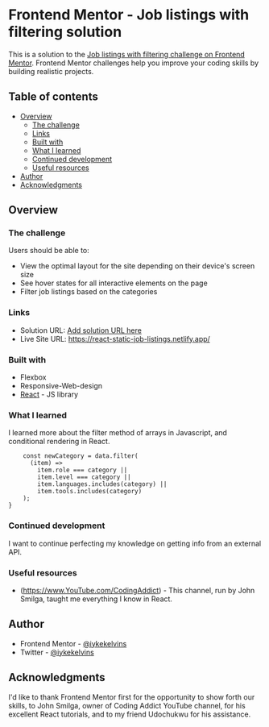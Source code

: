 # Frontend Mentor - Job listings with filtering solution

This is a solution to the [Job listings with filtering challenge on Frontend Mentor](https://www.frontendmentor.io/challenges/job-listings-with-filtering-ivstIPCt). Frontend Mentor challenges help you improve your coding skills by building realistic projects.

## Table of contents

- [Overview](#overview)
  - [The challenge](#the-challenge)
  - [Links](#links)
  - [Built with](#built-with)
  - [What I learned](#what-i-learned)
  - [Continued development](#continued-development)
  - [Useful resources](#useful-resources)
- [Author](#author)
- [Acknowledgments](#acknowledgments)

## Overview

### The challenge

Users should be able to:

- View the optimal layout for the site depending on their device's screen size
- See hover states for all interactive elements on the page
- Filter job listings based on the categories

### Links

- Solution URL: [Add solution URL here](https://your-solution-url.com)
- Live Site URL: https://react-static-job-listings.netlify.app/

### Built with

- Flexbox
- Responsive-Web-design
- [React](https://reactjs.org/) - JS library

### What I learned

I learned more about the filter method of arrays in Javascript, and conditional rendering in React.

```Js
    const newCategory = data.filter(
      (item) =>
        item.role === category ||
        item.level === category ||
        item.languages.includes(category) ||
        item.tools.includes(category)
    );
}
```

### Continued development

I want to continue perfecting my knowledge on getting info from an external API.

### Useful resources

- (https://www.YouTube.com/CodingAddict) - This channel, run by John Smilga, taught me everything I know in React.

## Author

- Frontend Mentor - [@iykekelvins](https://www.frontendmentor.io/profile/iykekelvins)
- Twitter - [@iykekelvins](https://www.twitter.com/iykekelvins)

## Acknowledgments

I'd like to thank Frontend Mentor first for the opportunity to show forth our skills, to John Smilga, owner of Coding Addict YouTube channel, for his excellent React tutorials, and to my friend Udochukwu for his assistance.
